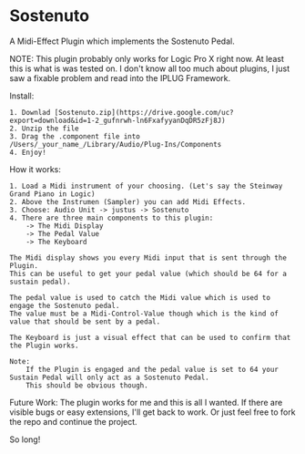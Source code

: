 # Sostenuto
A Midi-Effect Plugin which implements the Sostenuto Pedal.

NOTE:
	This plugin probably only works for Logic Pro X right now. At least this is what is was tested on.
	I don't know all too much about plugins, I just saw a fixable problem and read into the IPLUG Framework.

Install:

	1. Downlad [Sostenuto.zip](https://drive.google.com/uc?export=download&id=1-2_gufnrwh-ln6FxafyyanDqDR5zFj8J)
	2. Unzip the file
	3. Drag the .component file into /Users/_your_name_/Library/Audio/Plug-Ins/Components
	4. Enjoy!

How it works:

	1. Load a Midi instrument of your choosing. (Let's say the Steinway Grand Piano in Logic)
	2. Above the Instrumen (Sampler) you can add Midi Effects.
	3. Choose: Audio Unit -> justus -> Sostenuto
	4. There are three main components to this plugin:
		-> The Midi Display
		-> The Pedal Value
		-> The Keyboard
	
	The Midi display shows you every Midi input that is sent through the Plugin.
	This can be useful to get your pedal value (which should be 64 for a sustain pedal).
	
	The pedal value is used to catch the Midi value which is used to engage the Sostenuto pedal.
	The value must be a Midi-Control-Value though which is the kind of value that should be sent by a pedal.
	
	The Keyboard is just a visual effect that can be used to confirm that the Plugin works.

	Note:
		If the Plugin is engaged and the pedal value is set to 64 your Sustain Pedal will only act as a Sostenuto Pedal.
		This should be obvious though.

	
Future Work:
	The plugin works for me and this is all I wanted. If there are visible bugs or easy extensions, I'll get back to work.
	Or just feel free to fork the repo and continue the project.

So long!
